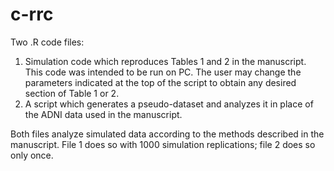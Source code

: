 # c-rrc
Two .R code files:
1.	Simulation code which reproduces Tables 1 and 2 in the manuscript. This code was intended to be run on PC. The user may change the parameters indicated at the top of the script to obtain any desired section of Table 1 or 2.
2.	A script which generates a pseudo-dataset and analyzes it in place of the ADNI data used in the manuscript.

Both files analyze simulated data according to the methods described in the manuscript. File 1 does so with 1000 simulation replications; file 2 does so only once.
